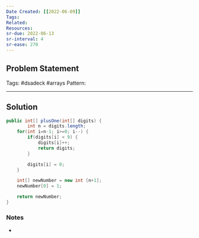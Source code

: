 ```yaml
---
Date Created: [[2022-06-09]]
Tags: 
Related: 
Resources: 
sr-due: 2022-06-13
sr-interval: 4
sr-ease: 270
---
```


## Problem Statement


Tags:  #dsadeck  #arrays 
Pattern: 

---

## Solution
``` java
public int[] plusOne(int[] digits) {
		int n = digits.length;
	for(int i=n-1; i>=0; i--) {
		if(digits[i] < 9) {
			digits[i]++;
			return digits;
		}

		digits[i] = 0;
	}

	int[] newNumber = new int [n+1];
	newNumber[0] = 1;

	return newNumber;
}
```

### Notes
- 